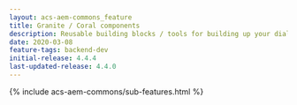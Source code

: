 ```yaml
---
layout: acs-aem-commons_feature
title: Granite / Coral components
description: Reusable building blocks / tools for building up your dialogs
date: 2020-03-08
feature-tags: backend-dev
initial-release: 4.4.4
last-updated-release: 4.4.0
---
```

{% include acs-aem-commons/sub-features.html %}
